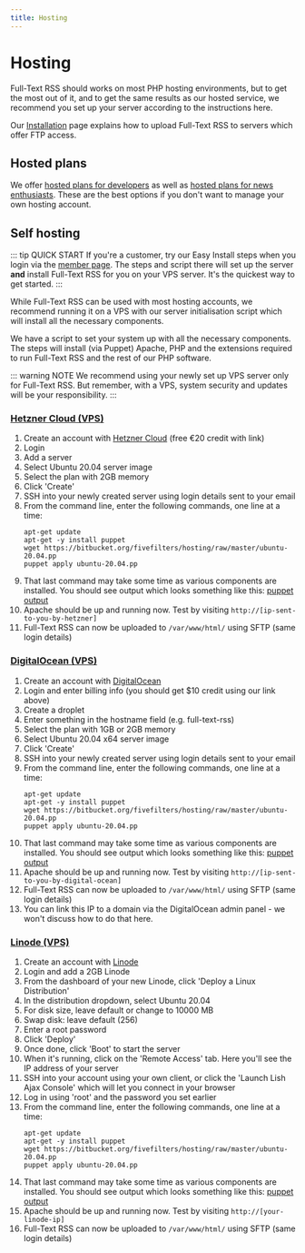 ```yaml
---
title: Hosting
---
```


# Hosting

Full-Text RSS should works on most PHP hosting environments, but to get the most out of it, and to get the same results as our hosted service, we recommend you set up your server according to the instructions here.

Our [Installation](/full-text-rss/installing.html) page explains how to upload Full-Text RSS to servers which offer FTP access.

## Hosted plans

We offer [hosted plans for developers](https://market.mashape.com/fivefilters/full-text-rss) as well as [hosted plans for news enthusiasts](http://fivefilters.org/content-only/#section-pricing). These are the best options if you don't want to manage your own hosting account.

## Self hosting

::: tip QUICK START
If you're a customer, try our Easy Install steps when you login via the [member page](https://member.fivefilters.org/). The steps and script there will set up the server **and** install Full-Text RSS for you on your VPS server. It's the quickest way to get started.
:::

While Full-Text RSS can be used with most hosting accounts, we recommend running it on a VPS with our server initialisation script which will install all the necessary components.

We have a script to set your system up with all the necessary components. The steps will install (via Puppet) Apache, PHP and the extensions required to run Full-Text RSS and the rest of our PHP software.

::: warning NOTE
We recommend using your newly set up VPS server only for Full-Text RSS. But remember, with a VPS, system security and updates will be your responsibility.
:::

### [Hetzner Cloud (VPS)](https://hetzner.cloud/?ref=wU7uWRgHj6rP)

1. Create an account with [Hetzner Cloud](https://hetzner.cloud/?ref=wU7uWRgHj6rP) (free €20 credit with link)
1. Login
1. Add a server
1. Select Ubuntu 20.04 server image
1. Select the plan with 2GB memory
1. Click 'Create'
1. SSH into your newly created server using login details sent to your email
1. From the command line, enter the following commands, one line at a time: 
    ```
    apt-get update
    apt-get -y install puppet
    wget https://bitbucket.org/fivefilters/hosting/raw/master/ubuntu-20.04.pp
    puppet apply ubuntu-20.04.pp
    ```
1. That last command may take some time as various components are installed. You should see output which looks something like this: [puppet output](https://bitbucket.org/fivefilters/hosting/src/master/puppet-output.txt)
1. Apache should be up and running now. Test by visiting 
`http://[ip-sent-to-you-by-hetzner]`
1. Full-Text RSS can now be uploaded to `/var/www/html/` using SFTP (same login details)


### [DigitalOcean (VPS)](https://www.digitalocean.com/?refcode=53aa778d0c4a)

1. Create an account with [DigitalOcean](https://www.digitalocean.com/?refcode=53aa778d0c4a)
1. Login and enter billing info (you should get $10 credit using our link above)
1. Create a droplet
1. Enter something in the hostname field (e.g. full-text-rss)
1. Select the plan with 1GB or 2GB memory
1. Select Ubuntu 20.04 x64 server image
1. Click 'Create'
1. SSH into your newly created server using login details sent to your email
1. From the command line, enter the following commands, one line at a time: 
    ```
    apt-get update
    apt-get -y install puppet
    wget https://bitbucket.org/fivefilters/hosting/raw/master/ubuntu-20.04.pp
    puppet apply ubuntu-20.04.pp
    ```
1. That last command may take some time as various components are installed. You should see output which looks something like this: [puppet output](https://bitbucket.org/fivefilters/hosting/src/master/puppet-output.txt)
1. Apache should be up and running now. Test by visiting `http://[ip-sent-to-you-by-digital-ocean]`
1. Full-Text RSS can now be uploaded to `/var/www/html/` using SFTP (same login details)
1. You can link this IP to a domain via the DigitalOcean admin panel - we won't discuss how to do that here.

### [Linode (VPS)](http://www.linode.com/?r=f97d3f09cdc72c58fb35d3382796a7d57e8e8664)

1. Create an account with [Linode](http://www.linode.com/?r=f97d3f09cdc72c58fb35d3382796a7d57e8e8664)
1. Login and add a 2GB Linode
1. From the dashboard of your new Linode, click 'Deploy a Linux Distribution'
1. In the distribution dropdown, select Ubuntu 20.04
1. For disk size, leave default or change to 10000 MB
1. Swap disk: leave default (256)
1. Enter a root password
1. Click 'Deploy'
1. Once done, click 'Boot' to start the server
1. When it's running, click on the 'Remote Access' tab. Here you'll see the IP address of your server
1. SSH into your account using your own client, or click the 'Launch Lish Ajax Console' which will let you connect in your browser
1. Log in using 'root' and the password you set earlier
1. From the command line, enter the following commands, one line at a time: 
    ```
    apt-get update
    apt-get -y install puppet
    wget https://bitbucket.org/fivefilters/hosting/raw/master/ubuntu-20.04.pp
    puppet apply ubuntu-20.04.pp
    ```
1. That last command may take some time as various components are installed. You should see output which looks something like this: [puppet output](https://bitbucket.org/fivefilters/hosting/src/master/puppet-output.txt)
1. Apache should be up and running now. Test by visiting `http://[your-linode-ip]`
1. Full-Text RSS can now be uploaded to `/var/www/html/` using SFTP (same login details)

